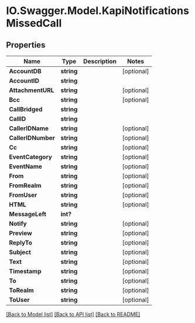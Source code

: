 # IO.Swagger.Model.KapiNotificationsMissedCall
## Properties

Name | Type | Description | Notes
------------ | ------------- | ------------- | -------------
**AccountDB** | **string** |  | [optional] 
**AccountID** | **string** |  | 
**AttachmentURL** | **string** |  | [optional] 
**Bcc** | **string** |  | [optional] 
**CallBridged** | **string** |  | 
**CallID** | **string** |  | 
**CallerIDName** | **string** |  | [optional] 
**CallerIDNumber** | **string** |  | [optional] 
**Cc** | **string** |  | [optional] 
**EventCategory** | **string** |  | [optional] 
**EventName** | **string** |  | [optional] 
**From** | **string** |  | [optional] 
**FromRealm** | **string** |  | [optional] 
**FromUser** | **string** |  | [optional] 
**HTML** | **string** |  | [optional] 
**MessageLeft** | **int?** |  | 
**Notify** | **string** |  | [optional] 
**Preview** | **string** |  | [optional] 
**ReplyTo** | **string** |  | [optional] 
**Subject** | **string** |  | [optional] 
**Text** | **string** |  | [optional] 
**Timestamp** | **string** |  | [optional] 
**To** | **string** |  | [optional] 
**ToRealm** | **string** |  | [optional] 
**ToUser** | **string** |  | [optional] 

[[Back to Model list]](../README.md#documentation-for-models) [[Back to API list]](../README.md#documentation-for-api-endpoints) [[Back to README]](../README.md)

